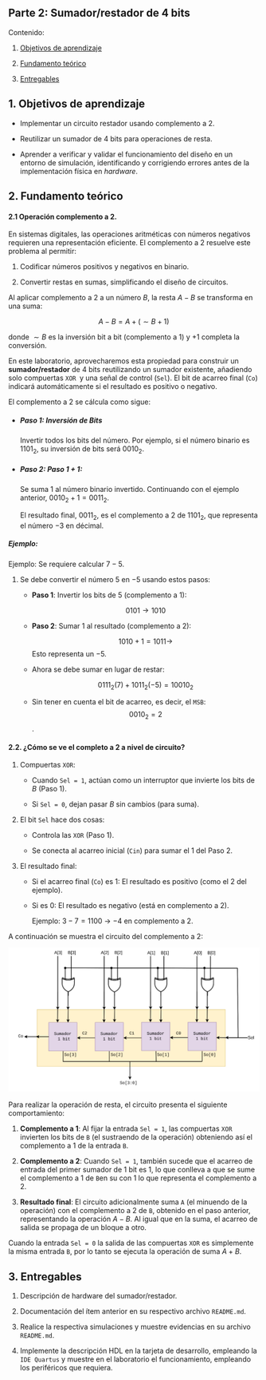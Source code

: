 
## Parte 2: Sumador/restador de 4 bits 


Contenido:

1. [Objetivos de aprendizaje](#1-objetivos-de-aprendizaje)

2. [Fundamento teórico](#2-fundamento-teórico)

3. [Entregables](#3-entregables)

## 1. Objetivos de aprendizaje

* Implementar un circuito restador usando complemento a 2.

* Reutilizar un sumador de 4 bits para operaciones de resta.

* Aprender a verificar y validar el funcionamiento del diseño en un entorno de simulación, identificando y corrigiendo errores antes de la implementación física en *hardware*.


## 2. Fundamento teórico

#### 2.1 Operación complemento a 2.

En sistemas digitales, las operaciones aritméticas con números negativos requieren una representación eficiente. El complemento a 2 resuelve este problema al permitir:

1. Codificar números positivos y negativos en binario.

2. Convertir restas en sumas, simplificando el diseño de circuitos.

Al aplicar complemento a 2 a un número $B$, la resta $A−B$ se transforma en una suma:

  $$A−B=A+(∼B+1)$$


donde $∼B$ es la inversión bit a bit (complemento a 1) y $+1$ completa la conversión.

En este laboratorio, aprovecharemos esta propiedad para construir un **sumador/restador** de 4 bits reutilizando un sumador existente, añadiendo solo compuertas ```XOR ```y una señal de control (```Sel```). El bit de acarreo final (```Co```) indicará automáticamente si el resultado es positivo o negativo.


El complemento a 2 se cálcula como sigue:   

* ##### Paso 1: Inversión de Bits

    Invertir todos los bits del número. Por ejemplo, si el número binario es $1101_2$​, su inversión de bits será $0010_2$​.


* ##### Paso 2: Paso 1 + 1:

    Se suma 1 al número binario invertido. Continuando con el ejemplo anterior, $0010_2+1 = 0011_2$​.


    El resultado final, $0011_2$​, es el complemento a 2 de $1101_2$​, que representa el número $−3$ en décimal.


##### Ejemplo:

Ejemplo: Se requiere calcular $7−5$.

1. Se debe convertir el número $5$ en $-5$ usando estos pasos:

    * **Paso 1**: Invertir los bits de $5$ (complemento a 1):

        $$0101→1010$$

    * **Paso 2**: Sumar $1$ al resultado (complemento a 2):

        $$1010+1=1011 \rightarrow$$ Esto representa un $-5$.

    * Ahora se debe sumar en lugar de restar:

        $$0111_2 (7) +1011_2 (−5) = 10010_2$$ 
    
    * Sin tener en cuenta el bit de acarreo, es decir, el ```MSB```: $$0010_2=2$$.

 #### 2.2. ¿Cómo se ve el completo a 2 a nivel de circuito?

1. Compuertas ```XOR```:

    * Cuando ```Sel = 1```, actúan como un interruptor que invierte los bits de $B$ (Paso 1).

    * Si ```Sel = 0```, dejan pasar $B$ sin cambios (para suma).

2. El bit ```Sel``` hace dos cosas:

    * Controla las ```XOR``` (Paso 1).

    * Se conecta al acarreo inicial (```Cin```) para sumar el $1$ del Paso 2.

3. El resultado final:

    * Si el acarreo final (```Co```) es $1$: El resultado es positivo (como el 2 del ejemplo).

    * Si es $0$: El resultado es negativo (está en  complemento a $2$).

        Ejemplo: $3−7=1100$ → $-4$ en complemento a $2$.

A continuación se muestra el circuito del complemento a $2$:

<p align="center">
 <img src="/labs/figs/lab02/Restador.png" alt="alt text" width=700 >
</p>

Para realizar la operación de resta, el circuito presenta el siguiente comportamiento: 

1. **Complemento a 1**: Al fijar la entrada ```Sel = 1```, las compuertas ```XOR``` invierten los bits de ```B``` (el sustraendo de la operación) obteniendo así el complemento a 1 de la entrada ```B```. 

2. **Complemento a 2**: Cuando ```Sel = 1```, también sucede que el acarreo de entrada del primer sumador de 1 bit es 1, lo que conlleva a que se sume el complemento a 1  de ```B```en su con 1 lo que representa el complemento a 2.

3. **Resultado final**: El circuito adicionalmente suma ```A``` (el minuendo de la operación) con el complemento a 2 de ```B```, obtenido en el paso anterior, representando la operación  $A−B$. Al igual que en la suma, el acarreo de salida se propaga de un bloque a otro.

Cuando la entrada ```Sel = 0``` la salida de las compuertas ```XOR``` es simplemente la misma entrada ```B```, por lo tanto se ejecuta la operación de suma $A+B$.

## 3. Entregables

1. Descripción de hardware del sumador/restador.

2. Documentación del ítem anterior en su respectivo archivo ```README.md```.

3. Realice la respectiva simulaciones y muestre evidencias en su archivo ```README.md```.

4. Implemente la descripción HDL en la tarjeta de desarrollo, empleando la ```IDE Quartus``` y muestre en el laboratorio el funcionamiento, empleando los periféricos que requiera.
